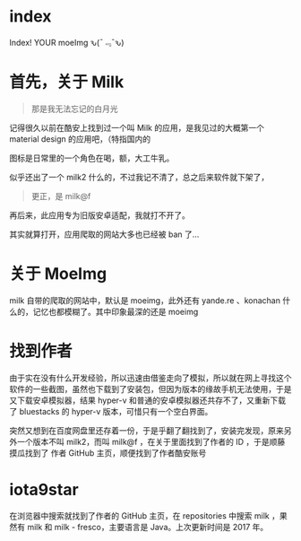 # index

Index! YOUR moeImg ԅ(¯﹃¯ԅ)

# 首先，关于 Milk

> 那是我无法忘记的白月光

记得很久以前在酷安上找到过一个叫 Milk 的应用，是我见过的大概第一个 material design 的应用吧，（特指国内的

图标是日常里的一个角色在喝，额，大工牛乳。

似乎还出了一个 milk2 什么的，不过我记不清了，总之后来软件就下架了，

> 更正，是 milk@f

再后来，此应用专为旧版安卓适配，我就打不开了。

其实就算打开，应用爬取的网站大多也已经被 ban 了...

# 关于 MoeImg

milk 自带的爬取的网站中，默认是 moeimg，此外还有 yande.re 、konachan 什么的，记忆也都模糊了。其中印象最深的还是 moeimg

# 找到作者

由于实在没有什么开发经验，所以迅速由借鉴走向了模拟，所以就在网上寻找这个软件的一些截图，虽然也下载到了安装包，但因为版本的缘故手机无法使用，于是又下载安卓模拟器，结果 hyper-v 和普通的安卓模拟器还共存不了，又重新下载了 bluestacks 的 hyper-v 版本，可惜只有一个空白界面。

突然又想到在百度网盘里还存着一份，于是乎翻了翻找到了，安装完发现，原来另外一个版本不叫 milk2，而叫 milk@f ，在关于里面找到了作者的 ID ，于是顺藤摸瓜找到了 作者 GitHub 主页，顺便找到了作者酷安账号

# iota9star

在浏览器中搜索就找到了作者的 GitHub 主页，在 repositories 中搜索 milk ，果然有 milk 和 milk - fresco，主要语言是 Java。上次更新时间是 2017 年。
